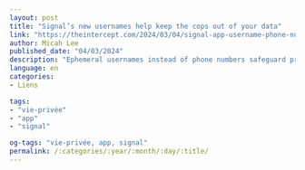 ```yaml
---
layout: post
title: "Signal’s new usernames help keep the cops out of your data"
link: "https://theintercept.com/2024/03/04/signal-app-username-phone-number-privacy"
author: Micah Lee
published_date: "04/03/2024"
description: "Ephemeral usernames instead of phone numbers safeguard privacy — and makes Signal even harder to subpoena."
language: en
categories:
- Liens

tags:
- "vie-privée"
- "app"
- "signal"

og-tags: "vie-privée, app, signal"
permalink: /:categories/:year/:month/:day/:title/
---
```

